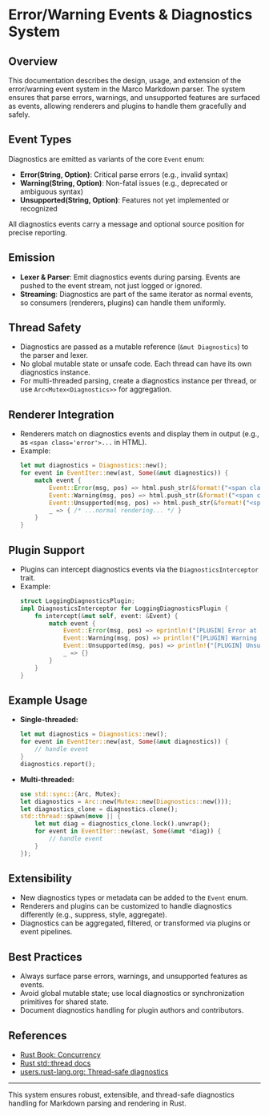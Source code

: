 # Error/Warning Events & Diagnostics System

## Overview
This documentation describes the design, usage, and extension of the error/warning event system in the Marco Markdown parser. The system ensures that parse errors, warnings, and unsupported features are surfaced as events, allowing renderers and plugins to handle them gracefully and safely.

## Event Types
Diagnostics are emitted as variants of the core `Event` enum:
- **Error(String, Option<SourcePos>)**: Critical parse errors (e.g., invalid syntax)
- **Warning(String, Option<SourcePos>)**: Non-fatal issues (e.g., deprecated or ambiguous syntax)
- **Unsupported(String, Option<SourcePos>)**: Features not yet implemented or recognized

All diagnostics events carry a message and optional source position for precise reporting.

## Emission
- **Lexer & Parser**: Emit diagnostics events during parsing. Events are pushed to the event stream, not just logged or ignored.
- **Streaming**: Diagnostics are part of the same iterator as normal events, so consumers (renderers, plugins) can handle them uniformly.

## Thread Safety
- Diagnostics are passed as a mutable reference (`&mut Diagnostics`) to the parser and lexer.
- No global mutable state or unsafe code. Each thread can have its own diagnostics instance.
- For multi-threaded parsing, create a diagnostics instance per thread, or use `Arc<Mutex<Diagnostics>>` for aggregation.

## Renderer Integration
- Renderers match on diagnostics events and display them in output (e.g., as `<span class='error'>...` in HTML).
- Example:
  ```rust
  let mut diagnostics = Diagnostics::new();
  for event in EventIter::new(ast, Some(&mut diagnostics)) {
      match event {
          Event::Error(msg, pos) => html.push_str(&format!("<span class='error'>Error: {} at {:?}</span>", msg, pos)),
          Event::Warning(msg, pos) => html.push_str(&format!("<span class='warning'>Warning: {} at {:?}</span>", msg, pos)),
          Event::Unsupported(msg, pos) => html.push_str(&format!("<span class='unsupported'>Unsupported: {} at {:?}</span>", msg, pos)),
          _ => { /* ...normal rendering... */ }
      }
  }
  ```

## Plugin Support
- Plugins can intercept diagnostics events via the `DiagnosticsInterceptor` trait.
- Example:
  ```rust
  struct LoggingDiagnosticsPlugin;
  impl DiagnosticsInterceptor for LoggingDiagnosticsPlugin {
      fn intercept(&mut self, event: &Event) {
          match event {
              Event::Error(msg, pos) => eprintln!("[PLUGIN] Error at {:?}: {}", pos, msg),
              Event::Warning(msg, pos) => println!("[PLUGIN] Warning at {:?}: {}", pos, msg),
              Event::Unsupported(msg, pos) => println!("[PLUGIN] Unsupported at {:?}: {}", pos, msg),
              _ => {}
          }
      }
  }
  ```

## Example Usage
- **Single-threaded:**
  ```rust
  let mut diagnostics = Diagnostics::new();
  for event in EventIter::new(ast, Some(&mut diagnostics)) {
      // handle event
  }
  diagnostics.report();
  ```
- **Multi-threaded:**
  ```rust
  use std::sync::{Arc, Mutex};
  let diagnostics = Arc::new(Mutex::new(Diagnostics::new()));
  let diagnostics_clone = diagnostics.clone();
  std::thread::spawn(move || {
      let mut diag = diagnostics_clone.lock().unwrap();
      for event in EventIter::new(ast, Some(&mut *diag)) {
          // handle event
      }
  });
  ```

## Extensibility
- New diagnostics types or metadata can be added to the `Event` enum.
- Renderers and plugins can be customized to handle diagnostics differently (e.g., suppress, style, aggregate).
- Diagnostics can be aggregated, filtered, or transformed via plugins or event pipelines.

## Best Practices
- Always surface parse errors, warnings, and unsupported features as events.
- Avoid global mutable state; use local diagnostics or synchronization primitives for shared state.
- Document diagnostics handling for plugin authors and contributors.

## References
- [Rust Book: Concurrency](https://doc.rust-lang.org/book/ch16-00-concurrency.html)
- [Rust std::thread docs](https://doc.rust-lang.org/std/thread/)
- [users.rust-lang.org: Thread-safe diagnostics](https://users.rust-lang.org/search?q=thread%20safe%20diagnostics)

---

This system ensures robust, extensible, and thread-safe diagnostics handling for Markdown parsing and rendering in Rust.
